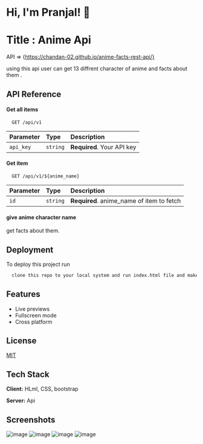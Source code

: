 
# Hi, I'm Pranjal! 👋


# Title : Anime Api

API => {https://chandan-02.github.io/anime-facts-rest-api/}

using this api user can get 13 diffrent character of anime and facts about them .



## API Reference

#### Get all items

```http
  GET /api/v1
```

| Parameter | Type     | Description                |
| :-------- | :------- | :------------------------- |
| `api_key` | `string` | **Required**. Your API key |

#### Get item

```http
  GET /api/v1/${anime_name}
```

| Parameter | Type     | Description                       |
| :-------- | :------- | :-------------------------------- |
| `id`      | `string` | **Required**. anime_name of item to fetch |

#### give anime character name

get facts about them.


## Deployment

To deploy this project run

```bash
  clone this repo to your local system and run index.html file and make sure you have active internet connection for data fatching from api .
```


## Features
- Live previews
- Fullscreen mode
- Cross platform


## License

[MIT](https://choosealicense.com/licenses/mit/)


## Tech Stack

**Client:** HLml, CSS, bootstrap

**Server:** Api


## Screenshots

![image](https://user-images.githubusercontent.com/77271332/192129164-1503b15c-3097-4702-bf04-b0f102f6ccec.png)
![image](https://user-images.githubusercontent.com/77271332/192129176-fe70aeea-a144-45b6-816c-8c21e29a0d0f.png)
![image](https://user-images.githubusercontent.com/77271332/192129188-0b7aa346-172c-4043-801a-de3bbadcf7bd.png)
![image](https://user-images.githubusercontent.com/77271332/192129213-ccb16961-24f1-4f18-94f7-66318e2a9a1d.png)
